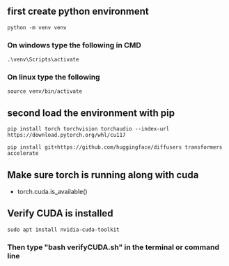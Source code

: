 ## first create python environment
    python -m venv venv
 ### On windows type the following in CMD
    .\venv\Scripts\activate
 ### On linux type the following
    source venv/bin/activate


## second load the environment with pip
    pip install torch torchvision torchaudio --index-url https://download.pytorch.org/whl/cu117
    
    pip install git+https://github.com/huggingface/diffusers transformers accelerate

## Make sure torch is running along with cuda
- torch.cuda.is_available()

## Verify CUDA is installed
    sudo apt install nvidia-cuda-toolkit
 ### Then type "bash verifyCUDA.sh" in the terminal or command line